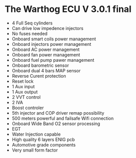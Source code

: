 # The Warthog ECU V 3.0.1 final

- 4 Full Seq cylinders
- Can drive low impedence injectors
- No fuses needed
- Onboard smart coils power management
- Onboard injectors power management
- Onboard AC power management
- Onboard fan power management
- Onboard fuel pump pawer management
- Onboard barometric sensor
- Onboard dual 4 bars MAP sensor
- Reverse Curent protection
- Reset lock
- 1 Aux input
- 1 Aux output
- 2 VVT control
- 2 IVA
- Boost controler
- 5th injector and COP driver remap possibility
- 500 meters powerful and failsafe Wifi connection
- Onboard Wide Band O2 sensor processing
- EGT
- Water Injection capable
- High quality 6 layers ENIG pcb
- Automotive grade components
- Very small form factor

